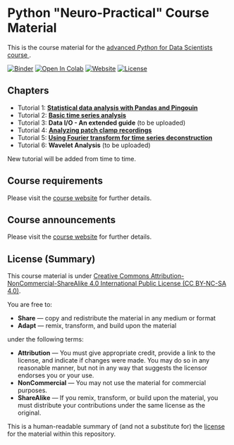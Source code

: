 # Python "Neuro-Practical" Course Material 
This is the course material for the [advanced _Python_ for Data Scientists course
](https://www.fabriziomusacchio.com/teaching/python_course_neuropractical/). 


[![Binder](https://mybinder.org/badge_logo.svg)](https://mybinder.org/v2/gh/FabrizioMusacchio/Python_Neuro_Practical/HEAD)  [![Open In Colab](https://colab.research.google.com/assets/colab-badge.svg)](https://colab.research.google.com/github/FabrizioMusacchio/Python_Neuro_Practical/) [![Website](https://img.shields.io/badge/website-link-<COLOR>.svg)](https://www.fabriziomusacchio.com/teaching/python_course_neuropractical) [![License](https://img.shields.io/badge/license-CC%20BY%e2%80%93NC%e2%80%93SA%204.0-orange.svg)](https://github.com/FabrizioMusacchio/Python_Neuro_Practical/blob/master/LICENSE.md)



## Chapters
* Tutorial 1: [**Statistical data analysis with Pandas and Pingouin**](https://github.com/FabrizioMusacchio/Python_Neuro_Practical/blob/master/01%20Statistical%20data%20analysis%20with%20Pandas%20and%20Pingouin%20(extended).ipynb)
* Tutorial 2: [**Basic time series analysis**](https://github.com/FabrizioMusacchio/Python_Neuro_Practical/blob/master/02%20Basic%20time%20series%20analysis.ipynb)
* Tutorial 3: **Data I/O - An extended guide** (to be uploaded)
* Tutorial 4: [**Analyzing patch clamp recordings**](https://github.com/FabrizioMusacchio/Python_Neuro_Practical/blob/master/04%20Analyzing%20patch%20clamp%20recordings.ipynb)
* Tutorial 5: [**Using Fourier transform for time series deconstruction**](https://github.com/FabrizioMusacchio/Python_Neuro_Practical/blob/master/05%20Using%20Fourier%20transform%20for%20time%20series%20deconstruction%20.ipynb)
* Tutorial 6: **Wavelet Analysis** (to be uploaded)

New tutorial will be added from time to time.

## Course requirements
Please visit the [course website](https://www.fabriziomusacchio.com/teaching/python_course_neuropractical#current-announcements/#course-requirements) for further details.

## Course announcements
Please visit the [course website](https://www.fabriziomusacchio.com/teaching/python_course_neuropractical/#current-announcements) for further details.



## License (Summary)
This course material is under [Creative Commons Attribution-NonCommercial-ShareAlike 4.0 International Public License (CC BY-NC-SA 4.0)](https://creativecommons.org/licenses/by-nc-sa/4.0/). 

You are free to:

* **Share** — copy and redistribute the material in any medium or format
* **Adapt** — remix, transform, and build upon the material

under the following terms:

* **Attribution** — You must give appropriate credit, provide a link to the license, and indicate if changes were made. You may do so in any reasonable manner, but not in any way that suggests the licensor endorses you or your use.
* **NonCommercial** — You may not use the material for commercial purposes.
* **ShareAlike** — If you remix, transform, or build upon the material, you must distribute your contributions under the same license as the original.

This is a human-readable summary of (and not a substitute for) the [license](https://github.com/FabrizioMusacchio/Python_Neuro_Practical/blob/master/LICENSE.md) for the material within this repository.